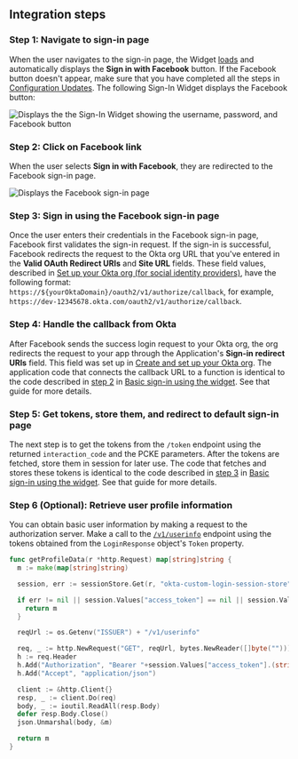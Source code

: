 ## Integration steps

### Step 1: Navigate to sign-in page

When the user navigates to the sign-in page, the Widget
[loads](/docs/guides/oie-embedded-widget-use-cases/go/oie-embedded-widget-use-case-load/)
and automatically displays the **Sign in with Facebook** button. If the Facebook button doesn't appear,
make sure that you have completed all the steps in [Configuration Updates](#configuration-updates).
The following Sign-In Widget displays the Facebook button:

<div class="common-image-format">

![Displays the the Sign-In Widget showing the username, password, and Facebook button](/img/oie-embedded-sdk/oie-embedded-widget-golang-sample-app-idp-sign-in-page.png)

</div>

### Step 2: Click on Facebook link

When the user selects **Sign in with Facebook**, they are redirected to
the Facebook sign-in page.

<div class="common-image-format">

![Displays the Facebook sign-in page](/img/oie-embedded-sdk/oie-embedded-widget-golang-sample-app-fb-sign-in-page.png)

</div>

### Step 3: Sign in using the Facebook sign-in page

Once the user enters their credentials in the Facebook sign-in page, Facebook first validates the sign-in
request. If the sign-in is successful, Facebook redirects the request to the Okta org URL that you've entered in the
**Valid OAuth Redirect URIs** and **Site URL** fields. These field values, described in [Set up your Okta org (for social identity providers)](/docs/guides/oie-embedded-common-org-setup/go/main/#set-up-your-okta-org-for-social-identity-providers), have the following format: `https://${yourOktaDomain}/oauth2/v1/authorize/callback`, for example, `https://dev-12345678.okta.com/oauth2/v1/authorize/callback`.


### Step 4: Handle the callback from Okta

After Facebook sends the success login request to your Okta org, the org redirects the request
to your app through the Application's **Sign-in redirect URIs** field. This field was set up in
[Create and set up your Okta org](/docs/guides/oie-embedded-common-org-setup/go/main/). The application
code that connects the callback URL to a function is identical to the code described in
[step 2](/docs/guides/oie-embedded-widget-use-cases/go/oie-embedded-widget-use-case-basic-sign-in/#step-2-handle-the-callback-from-okta) in
[Basic sign-in using the widget](/docs/guides/oie-embedded-widget-use-cases/go/oie-embedded-widget-use-case-basic-sign-in/).
See that guide for more details.

### Step 5: Get tokens, store them, and redirect to default sign-in page

The next step is to get the tokens from the `/token` endpoint using the
returned `interaction_code` and the PCKE parameters. After the tokens are fetched,
store them in session for later use. The code that fetches and stores these tokens
is identical to the code described in
[step 3](/docs/guides/oie-embedded-widget-use-cases/go/oie-embedded-widget-use-case-basic-sign-in/#step-3-get-tokens-store-them-and-redirect-to-default-sign-in-page) in [Basic sign-in using the widget](/docs/guides/oie-embedded-widget-use-cases/go/oie-embedded-widget-use-case-basic-sign-in/).
See that guide for more details.

### Step 6 (Optional): Retrieve user profile information

You can obtain basic user information by making a request to the authorization server.
Make a call to the [`/v1/userinfo`](/docs/reference/api/oidc/#userinfo) endpoint using the tokens
obtained from the `LoginResponse` object's `Token` property.

```go
func getProfileData(r *http.Request) map[string]string {
  m := make(map[string]string)

  session, err := sessionStore.Get(r, "okta-custom-login-session-store")

  if err != nil || session.Values["access_token"] == nil || session.Values["access_token"] == "" {
    return m
  }

  reqUrl := os.Getenv("ISSUER") + "/v1/userinfo"

  req, _ := http.NewRequest("GET", reqUrl, bytes.NewReader([]byte("")))
  h := req.Header
  h.Add("Authorization", "Bearer "+session.Values["access_token"].(string))
  h.Add("Accept", "application/json")

  client := &http.Client{}
  resp, _ := client.Do(req)
  body, _ := ioutil.ReadAll(resp.Body)
  defer resp.Body.Close()
  json.Unmarshal(body, &m)

  return m
}
```
